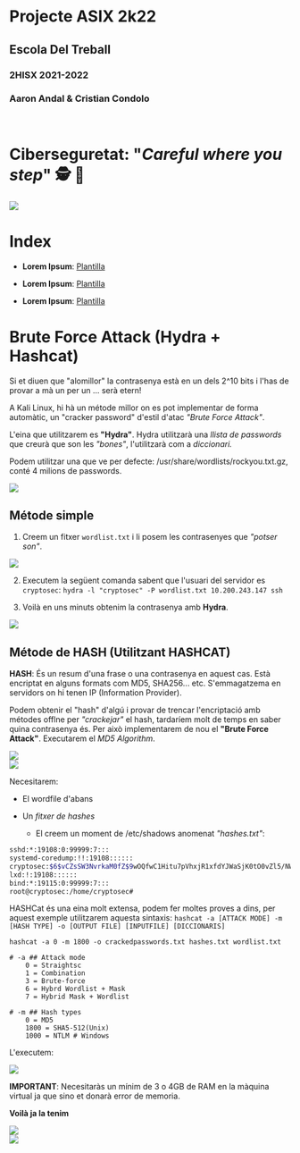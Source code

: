 # __Projecte ASIX 2k22__
## __Escola Del Treball__
### __2HISX 2021-2022__
### __Aaron Andal & Cristian Condolo__

<br>

# __Ciberseguretat__: "_Careful where you step_" 🕵️ 🔎

<div style="align: center; width: 100%">
    <img src="https://tec.mx/sites/default/files/styles/header_full/public/2021-08/ciberseguridad-tec-de-monterrey.jpg?itok=H3ibmb8t" />
</div>

# Index

* **Lorem Ipsum**: [Plantilla](https://github.com/KeshiKiD03/asixproject2k22/)


* **Lorem Ipsum**: [Plantilla](https://github.com/KeshiKiD03/asixproject2k22/)


* **Lorem Ipsum**: [Plantilla](https://github.com/KeshiKiD03/asixproject2k22/)


# Brute Force Attack (Hydra + Hashcat)

Si et diuen que "alomillor" la contrasenya està en un dels 2^10 bits i l'has de provar a mà un per un ... serà etern!

A Kali Linux, hi hà un métode millor on es pot implementar de forma automàtic, un "cracker password" d'estil d'atac _"Brute Force Attack"_.

L'eina que utilitzarem es __"Hydra"__. Hydra utilitzarà una _llista de passwords_ que creurà que son les _"bones"_, l'utilitzarà com a _diccionari._

Podem utilitzar una que ve per defecte: /usr/share/wordlists/rockyou.txt.gz, conté 4 milions de passwords.

<div style="align: center; width: 100%">
    <img src="./Crack1.png" />
</div>

## Métode simple

1. Creem un fitxer `wordlist.txt` i li posem les contrasenyes que _"potser son"_.

<div style="align: center; width: 100%">
    <img src="./Crack2.png" />
</div>

2. Executem la següent comanda sabent que l'usuari del servidor es `cryptosec`: `hydra -l "cryptosec" -P wordlist.txt 10.200.243.147 ssh` 

3. Voilà en uns minuts obtenim la contrasenya amb __Hydra__.

<div style="align: center; width: 100%">
    <img src="./Crack3.png" />
</div>

## Métode de HASH (Utilitzant HASHCAT)

__HASH__: És un resum d'una frase o una contrasenya en aquest cas. Està encriptat en alguns formats com MD5, SHA256... etc. S'emmagatzema en servidors on hi tenen IP (Information Provider).

Podem obtenir el "hash" d'algú i provar de trencar l'encriptació amb métodes offlne per _"crackejar"_ el hash, tardaríem molt de temps en saber quina contrasenya és. Per això implementarem de nou el __"Brute Force Attack"__. Executarem el _MD5 Algorithm_. 

<div style="align: center; width: 100%">
    <img src="./Crack5.png" />
</div>

<div style="align: center; width: 100%">
    <img src="./Crack4.png" />
</div>

Necesitarem:

+ El wordfile d'abans

+ Un _fitxer de hashes_

    + El creem un moment de /etc/shadows anomenat _"hashes.txt"_: 

```bash
sshd:*:19108:0:99999:7:::
systemd-coredump:!!:19108::::::
cryptosec:$6$vCZsSW3NvrkaM0fZ$9wOQfwC1Hitu7pVhxjR1xfdYJWaSjK0tO0vZl5/NWCyiFkcxIEY1Xs2gjoRC1T1U4Py6Pcj2sJOQ.DHZRLJQB1:19110:0:99999:7:::
lxd:!:19108::::::
bind:*:19115:0:99999:7:::
root@cryptosec:/home/cryptosec# 

```

HASHCat és una eina molt extensa, podem fer moltes proves a dins, per aquest exemple utilitzarem aquesta sintaxis: 
`hashcat -a [ATTACK MODE] -m [HASH TYPE] -o [OUTPUT FILE] [INPUTFILE] [DICCIONARIS]`

`hashcat -a 0 -m 1800 -o crackedpasswords.txt hashes.txt wordlist.txt`

```
# -a ## Attack mode
    0 = Straightsc
    1 = Combination
    3 = Brute-force
    6 = Hybrd Wordlist + Mask
    7 = Hybrid Mask + Wordlist

# -m ## Hash types
    0 = MD5
    1800 = SHA5-512(Unix)
    1000 = NTLM # Windows

```

L'executem:

<div style="align: center; width: 100%">
    <img src="./Crack9.png" />
</div>

__IMPORTANT__: Necesitaràs un mínim de 3 o 4GB de RAM en la màquina virtual ja que sino et donarà error de memoria.

__Voilà ja la tenim__

<div style="align: center; width: 100%">
    <img src="./Crack8.png" />
</div>

<div style="align: center; width: 100%">
    <img src="./Crack7.png" />
</div>